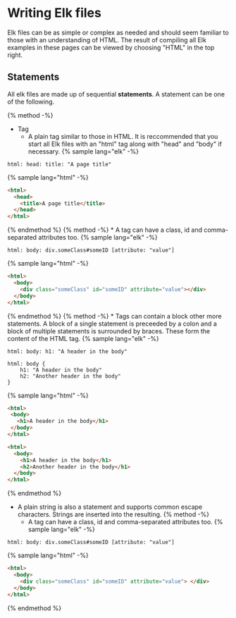 # Writing Elk files
Elk files can be as simple or complex as needed and should seem familiar to those with an understanding of HTML. The result of compiling all Elk examples in these pages can be viewed by choosing "HTML" in the top right.

## Statements
All elk files are made up of sequential **statements**. A statement can be one of the following.

{% method -%}
* Tag
    * A plain tag similar to those in HTML. It is reccommended that you start all Elk files with an "html" tag along with "head" and "body" if necessary.
{% sample lang="elk" -%}
```elk
html: head: title: "A page title"
```
{% sample lang="html" -%}
```html
<html>
  <head>
    <title>A page title</title>
  </head>
</html>
```
{% endmethod %}
{% method -%}
    * A tag can have a class, id and comma-separated attributes too.
{% sample lang="elk" -%}
```elk
html: body: div.someClass#someID [attribute: "value"]
```
{% sample lang="html" -%}
```html
<html>
  <body>
    <div class="someClass" id="someID" attribute="value"></div>
  </body>
</html>
```
{% endmethod %}
{% method -%}
    * Tags can contain a block other more statements. A block of a single statement is preceeded by a colon and a block of multiple statements is surrounded by braces. These form the content of the HTML tag.
{% sample lang="elk" -%}
```elk
html: body: h1: "A header in the body"
```
```elk
html: body {
    h1: "A header in the body"
    h2: "Another header in the body"
}
```
{% sample lang="html" -%}
```html
<html>
 <body>
   <h1>A header in the body</h1>
 </body>
</html>
```
```html
<html>
  <body>
    <h1>A header in the body</h1>
    <h2>Another header in the body</h1>
  </body>
</html>
```
{% endmethod %}
* A plain string is also a statement and supports common escape characters. Strings are inserted into the resulting.
{% method -%}
  * A tag can have a class, id and comma-separated attributes too.
{% sample lang="elk" -%}
```elk
html: body: div.someClass#someID [attribute: "value"]
```
{% sample lang="html" -%}
```html
<html>
  <body>
    <div class="someClass" id="someID" attribute="value"> </div>
  </body>
</html>
```
{% endmethod %}
